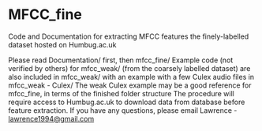 # MFCC_fine
Code and Documentation for extracting MFCC features the finely-labelled dataset hosted on Humbug.ac.uk 

Please read Documentation/ first, then mfcc_fine/
Example code (not verified by others) for mfcc_weak/ (from the coarsely labelled dataset) are also included in mfcc_weak/ with an example with a few Culex audio files in mfcc_weak - Culex/ 
The weak Culex example may be a good reference for mfcc_fine, in terms of the finished folder structure
The procedure will require access to Humbug.ac.uk to download data from database before feature extraction. 
If you have any questions, please email Lawrence - lawrence1994@gmail.com
